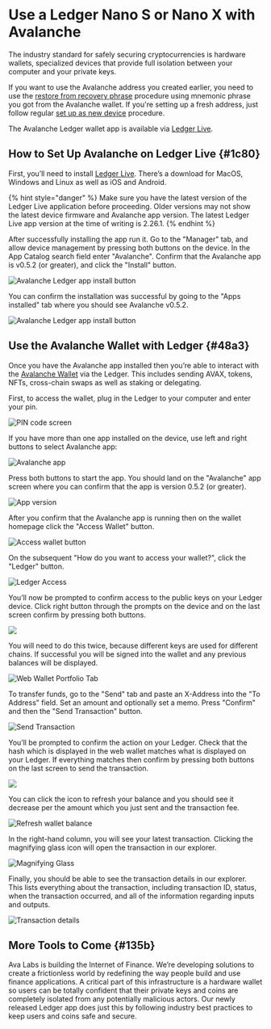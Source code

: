 # Use a Ledger Nano S or Nano X with Avalanche

The industry standard for safely securing cryptocurrencies is hardware wallets, specialized devices that provide full isolation between your computer and your private keys.

If you want to use the Avalanche address you created earlier, you need to use the [restore from recovery phrase](https://support.ledger.com/hc/en-us/articles/4404382560913-Restore-from-recovery-phrase) procedure using mnemonic phrase you got from the Avalanche wallet. If you're setting up a fresh address, just follow regular [set up as new device](https://support.ledger.com/hc/en-us/articles/360000613793-Set-up-as-new-device) procedure.

The Avalanche Ledger wallet app is available via [Ledger Live](https://www.ledger.com/ledger-live).

## How to Set Up Avalanche on Ledger Live {#1c80}

First, you’ll need to install [Ledger Live](https://www.ledger.com/ledger-live). There’s a download for MacOS, Windows and Linux as well as iOS and Android.

{% hint style="danger" %}
Make sure you have the latest version of the Ledger Live application before proceeding. Older versions may not show the latest device firmware and Avalanche app version. The latest Ledger Live app version at the time of writing is 2.26.1.
{% endhint %}

After successfully installing the app run it. Go to the "Manager" tab, and allow device management by pressing both buttons on the device. In the App Catalog search field enter "Avalanche". Confirm that the Avalanche app is v0.5.2 (or greater), and click the "Install" button.

![Avalanche Ledger app install button](/img/ledger-06-live-install.png)

You can confirm the installation was successful by going to the "Apps installed" tab where you should see Avalanche v0.5.2.

![Avalanche Ledger app install button](/img/ledger-07-live-version.png)

## Use the Avalanche Wallet with Ledger {#48a3}

Once you have the Avalanche app installed then you’re able to interact with the [Avalanche Wallet](https://wallet.avax.network/) via the Ledger. This includes sending AVAX, tokens, NFTs, cross-chain swaps as well as staking or delegating.

First, to access the wallet, plug in the Ledger to your computer and enter your pin.

![PIN code screen](/img/ledger-03-pin.png)

If you have more than one app installed on the device, use left and right buttons to select Avalanche app:

![Avalanche app](/img/ledger-04-app-start.png)

Press both buttons to start the app. You should land on the "Avalanche" app screen where you can confirm that the app is version 0.5.2 (or greater).

![App version](/img/ledger-05-app-version.png)

After you confirm that the Avalanche app is running then on the wallet homepage click the "Access Wallet" button.

![Access wallet button](https://miro.medium.com/max/2364/1*SC1uM5xFybz3lfPiKwOHUw.png)

On the subsequent "How do you want to access your wallet?", click the "Ledger" button.

![Ledger Access](/img/ledger-01-wallet-access.png)

You’ll now be prompted to confirm access to the public keys on your Ledger device. Click right button through the prompts on the device and on the last screen confirm by pressing both buttons.

![](/img/ledger-02-confirm-access.png)

You will need to do this twice, because different keys are used for different chains. If successful you will be signed into the wallet and any previous balances will be displayed.

![Web Wallet Portfolio Tab](/img/web-wallet-portfolio-tab.png)

To transfer funds, go to the "Send" tab and paste an X-Address into the "To Address" field. Set an amount and optionally set a memo. Press "Confirm" and then the "Send Transaction" button.

![Send Transaction](/img/send-transaction.png)

You’ll be prompted to confirm the action on your Ledger. Check that the hash which is displayed in the web wallet matches what is displayed on your Ledger. If everything matches then confirm by pressing both buttons on the last screen to send the transaction.

![](https://miro.medium.com/max/2932/1*XI8fzBRpDr0PXcuVQPHLvQ.png)

You can click the icon to refresh your balance and you should see it decrease per the amount which you just sent and the transaction fee.

![Refresh wallet balance](/img/refresh-wallet-balance.png)

In the right-hand column, you will see your latest transaction. Clicking the magnifying glass icon will open the transaction in our explorer.

![Magnifying Glass](/img/magnifying-glass.png)

Finally, you should be able to see the transaction details in our explorer. This lists everything about the transaction, including transaction ID, status, when the transaction occurred, and all of the information regarding inputs and outputs.

![Transaction details](/img/transaction-details.png)

## More Tools to Come {#135b}

Ava Labs is building the Internet of Finance. We’re developing solutions to create a frictionless world by redefining the way people build and use finance applications. A critical part of this infrastructure is a hardware wallet so users can be totally confident that their private keys and coins are completely isolated from any potentially malicious actors. Our newly released Ledger app does just this by following industry best practices to keep users and coins safe and secure.

